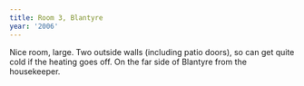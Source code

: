 ```yaml
---
title: Room 3, Blantyre
year: '2006'
---
```


Nice room, large. Two outside walls (including patio doors), so can get quite cold if the heating goes off. On the far side of Blantyre from the housekeeper.